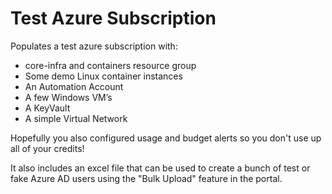 # Test Azure Subscription
Populates a test azure subscription with: 
 * core-infra and containers resource group
 * Some demo Linux container instances
 * An Automation Account
 * A few Windows VM’s
 * A KeyVault
 * A simple Virtual Network

Hopefully you also configured usage and budget alerts so you don't use up all of your credits!

It also includes an excel file that can be used to create a bunch of test or fake Azure AD users using the "Bulk Upload" feature in the portal. 
